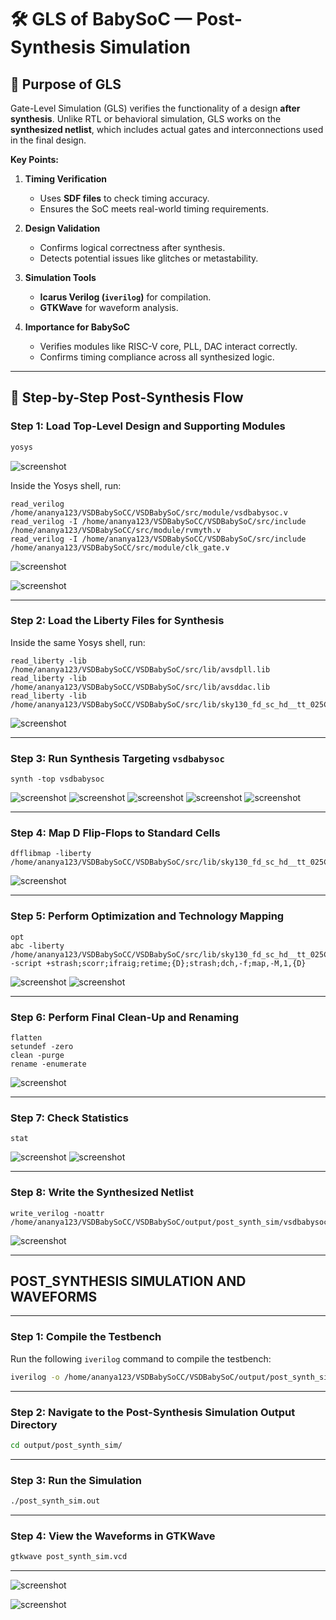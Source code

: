 # 🛠 GLS of BabySoC — Post-Synthesis Simulation

## 🔹 Purpose of GLS

Gate-Level Simulation (GLS) verifies the functionality of a design **after synthesis**. Unlike RTL or behavioral simulation, GLS works on the **synthesized netlist**, which includes actual gates and interconnections used in the final design.

**Key Points:**

1. **Timing Verification**
   - Uses **SDF files** to check timing accuracy.
   - Ensures the SoC meets real-world timing requirements.

2. **Design Validation**
   - Confirms logical correctness after synthesis.
   - Detects potential issues like glitches or metastability.

3. **Simulation Tools**
   - **Icarus Verilog (`iverilog`)** for compilation.
   - **GTKWave** for waveform analysis.

4. **Importance for BabySoC**
   - Verifies modules like RISC-V core, PLL, DAC interact correctly.
   - Confirms timing compliance across all synthesized logic.

---

## 🔹 Step-by-Step Post-Synthesis Flow

### Step 1: Load Top-Level Design and Supporting Modules
```bash
yosys
```
![screenshot](https://github.com/Shaikhaseena16/RISC-V_VSDIAT/blob/main/Week%203/yosys.png)

Inside the Yosys shell, run:
```yosys
read_verilog /home/ananya123/VSDBabySoCC/VSDBabySoC/src/module/vsdbabysoc.v
read_verilog -I /home/ananya123/VSDBabySoCC/VSDBabySoC/src/include /home/ananya123/VSDBabySoCC/src/module/rvmyth.v
read_verilog -I /home/ananya123/VSDBabySoCC/VSDBabySoC/src/include /home/ananya123/VSDBabySoCC/src/module/clk_gate.v

```
![screenshot](https://github.com/Shaikhaseena16/RISC-V_VSDIAT/blob/main/Week%203/read_desgin%20-1.png)

![screenshot](https://github.com/Shaikhaseena16/RISC-V_VSDIAT/blob/main/Week%203/read_design%20-2.png)


---

### **Step 2: Load the Liberty Files for Synthesis**
Inside the same Yosys shell, run:
```yosys
read_liberty -lib /home/ananya123/VSDBabySoCC/VSDBabySoC/src/lib/avsdpll.lib
read_liberty -lib /home/ananya123/VSDBabySoCC/VSDBabySoC/src/lib/avsddac.lib
read_liberty -lib /home/ananya123/VSDBabySoCC/VSDBabySoC/src/lib/sky130_fd_sc_hd__tt_025C_1v80.lib
```

![screenshot](https://github.com/Shaikhaseena16/RISC-V_VSDIAT/blob/main/Week%203/read_library.png)

---

### **Step 3: Run Synthesis Targeting `vsdbabysoc`**
```yosys
synth -top vsdbabysoc
```
![screenshot](https://github.com/Shaikhaseena16/RISC-V_VSDIAT/blob/main/Week%203/synth_clk.png)
![screenshot](https://github.com/Shaikhaseena16/RISC-V_VSDIAT/blob/main/Week%203/synth_rvmyth.png)
![screenshot](https://github.com/Shaikhaseena16/RISC-V_VSDIAT/blob/main/Week%203/synth_babysoc.png)
![screenshot](https://github.com/Shaikhaseena16/RISC-V_VSDIAT/blob/main/Week%203/synth_hierarcy.png)
![screenshot](https://github.com/Shaikhaseena16/RISC-V_VSDIAT/blob/main/Week%203/syth_check.png)

---

### **Step 4: Map D Flip-Flops to Standard Cells**
```yosys
dfflibmap -liberty /home/ananya123/VSDBabySoCC/VSDBabySoC/src/lib/sky130_fd_sc_hd__tt_025C_1v80.lib
```

![screenshot](https://github.com/Shaikhaseena16/RISC-V_VSDIAT/blob/main/Week%203/diff.png)

---

### **Step 5: Perform Optimization and Technology Mapping**
```yosys
opt
abc -liberty /home/ananya123/VSDBabySoCC/VSDBabySoC/src/lib/sky130_fd_sc_hd__tt_025C_1v80.lib -script +strash;scorr;ifraig;retime;{D};strash;dch,-f;map,-M,1,{D}
```
![screenshot](https://github.com/Shaikhaseena16/RISC-V_VSDIAT/blob/main/Week%203/opt.png)
![screenshot](https://github.com/Shaikhaseena16/RISC-V_VSDIAT/blob/main/Week%203/abc.png)

---

### **Step 6: Perform Final Clean-Up and Renaming**
```yosys
flatten
setundef -zero
clean -purge
rename -enumerate
```
![screenshot](https://github.com/Shaikhaseena16/RISC-V_VSDIAT/blob/main/Week%203/flatten.png)

---

### **Step 7: Check Statistics**
```yosys
stat
```
![screenshot](https://github.com/Shaikhaseena16/RISC-V_VSDIAT/blob/main/Week%203/stat_1.png)
![screenshot](https://github.com/Shaikhaseena16/RISC-V_VSDIAT/blob/main/Week%203/stat_2.png)

---

### **Step 8: Write the Synthesized Netlist**
```yosys
write_verilog -noattr /home/ananya123/VSDBabySoCC/VSDBabySoC/output/post_synth_sim/vsdbabysoc.synth.v
```
![screenshot](https://github.com/Shaikhaseena16/RISC-V_VSDIAT/blob/main/Week%203/write_verilog.png)

---

## POST_SYNTHESIS SIMULATION AND WAVEFORMS
---

### **Step 1: Compile the Testbench**
Run the following `iverilog` command to compile the testbench:
```bash
iverilog -o /home/ananya123/VSDBabySoCC/VSDBabySoC/output/post_synth_sim/post_synth_sim.out -DPOST_SYNTH_SIM -DFUNCTIONAL -DUNIT_DELAY=#1 -I /home/ananya123/VSDBabySoCC/VSDBabySoC/src/include -I /home/ananya123/VSDBabySoCC/VSDBabySoC/src/module /home/ananya123/VSDBabySoCC/VSDBabySoC/src/module/testbench.v
```
---
### **Step 2: Navigate to the Post-Synthesis Simulation Output Directory**
```bash
cd output/post_synth_sim/
```
---
### **Step 3: Run the Simulation**

```bash
./post_synth_sim.out
```
---
### **Step 4: View the Waveforms in GTKWave**

```bash
gtkwave post_synth_sim.vcd
```
---

![screenshot](https://github.com/Shaikhaseena16/RISC-V_VSDIAT/blob/main/Week%203/post_synth.png)

![screenshot](https://github.com/Shaikhaseena16/RISC-V_VSDIAT/blob/main/Week%203/waveform.png)


